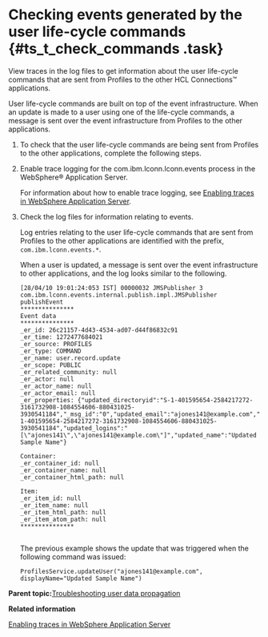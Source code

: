 # Checking events generated by the user life-cycle commands {#ts_t_check_commands .task}

View traces in the log files to get information about the user life-cycle commands that are sent from Profiles to the other HCL Connections™ applications.

User life-cycle commands are built on top of the event infrastructure. When an update is made to a user using one of the life-cycle commands, a message is sent over the event infrastructure from Profiles to the other applications.

1.  To check that the user life-cycle commands are being sent from Profiles to the other applications, complete the following steps.
2.  Enable trace logging for the com.ibm.lconn.lconn.events process in the WebSphere® Application Server.

    For information about how to enable trace logging, see [Enabling traces in WebSphere Application Server](ts_t_enable_was_traces.md).

3.  Check the log files for information relating to events.

    Log entries relating to the user life-cycle commands that are sent from Profiles to the other applications are identified with the prefix, `com.ibm.lconn.events.*`.

    When a user is updated, a message is sent over the event infrastructure to other applications, and the log looks similar to the following.

    ```
    [28/04/10 19:01:24:053 IST] 00000032 JMSPublisher 3 com.ibm.lconn.events.internal.publish.impl.JMSPublisher publishEvent
    ***************
    Event data
    ***************
    _er_id: 26c21157-4d43-4534-ad07-d44f86832c91
    _er_time: 1272477684021
    _er_source: PROFILES
    _er_type: COMMAND
    _er_name: user.record.update
    _er_scope: PUBLIC
    _er_related_community: null
    _er_actor: null
    _er_actor_name: null
    _er_actor_email: null
    _er_properties: {"updated_directoryid":"S-1-401595654-2584217272-3161732908-1084554606-880431025-3930541184","_msg_id":"0","updated_email":"ajones141@example.com","directoryid":"S-1-401595654-2584217272-3161732908-1084554606-880431025-3930541184","updated_logins":"[\"ajones141\",\"ajones141@example.com\"]","updated_name":"Updated Sample Name"}
    
    Container:
    _er_container_id: null
    _er_container_name: null
    _er_container_html_path: null
    
    Item:
    _er_item_id: null
    _er_item_name: null
    _er_item_html_path: null
    _er_item_atom_path: null
    ***************
     
    ```

    The previous example shows the update that was triggered when the following command was issued:

    ```
    ProfilesService.updateUser("ajones141@example.com", displayName="Updated Sample Name")
    ```


**Parent topic:**[Troubleshooting user data propagation](../troubleshoot/ts_c_troubleshoot_user_lifecycle.md)

**Related information**  


[Enabling traces in WebSphere Application Server](../troubleshoot/ts_t_enable_was_traces.md)

